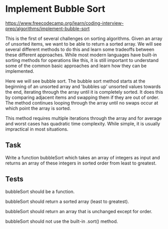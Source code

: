 # Implement Bubble Sort

https://www.freecodecamp.org/learn/coding-interview-prep/algorithms/implement-bubble-sort

This is the first of several challenges on sorting algorithms. Given an array of unsorted items, we want to be able to return a sorted array. We will see several different methods to do this and learn some tradeoffs between these different approaches. While most modern languages have built-in sorting methods for operations like this, it is still important to understand some of the common basic approaches and learn how they can be implemented.

Here we will see bubble sort. The bubble sort method starts at the beginning of an unsorted array and 'bubbles up' unsorted values towards the end, iterating through the array until it is completely sorted. It does this by comparing adjacent items and swapping them if they are out of order. The method continues looping through the array until no swaps occur at which point the array is sorted.

This method requires multiple iterations through the array and for average and worst cases has quadratic time complexity. While simple, it is usually impractical in most situations.

## Task

Write a function bubbleSort which takes an array of integers as input and returns an array of these integers in sorted order from least to greatest.

## Tests

bubbleSort should be a function.

bubbleSort should return a sorted array (least to greatest).

bubbleSort should return an array that is unchanged except for order.

bubbleSort should not use the built-in .sort() method.